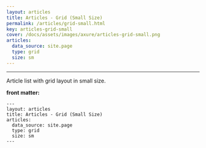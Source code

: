 ```yaml
---
layout: articles
title: Articles - Grid (Small Size)
permalink: /articles/grid-small.html
key: articles-grid-small
cover: /docs/assets/images/axure/articles-grid-small.png
articles:
  data_source: site.page
  type: grid
  size: sm
---
```


<div class="article__content" markdown="1">

---

Article list with grid layout in small size.

<!--more-->

**front matter:**

    ---
    layout: articles
    title: Articles - Grid (Small Size)
    articles:
      data_source: site.page
      type: grid
      size: sm
    ---

</div>
